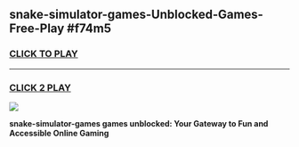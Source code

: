 
## snake-simulator-games-Unblocked-Games-Free-Play #f74m5
<h3>
<a href="https://us.freeplayer.one?title=snake-simulator-games&ref=9M">CLICK TO PLAY</a></h3>
<hr>

<h3>
<a href="https://us.freeplayer.one?title=snake-simulator-games&ref=9M">CLICK 2 PLAY</a>
  
</h3>

<a href="https://us.freeplayer.one?title=snake-simulator-games&ref=9M"><img src="https://clearcache.store/games.png"></a>


**snake-simulator-games games unblocked: Your Gateway to Fun and Accessible Online Gaming**
